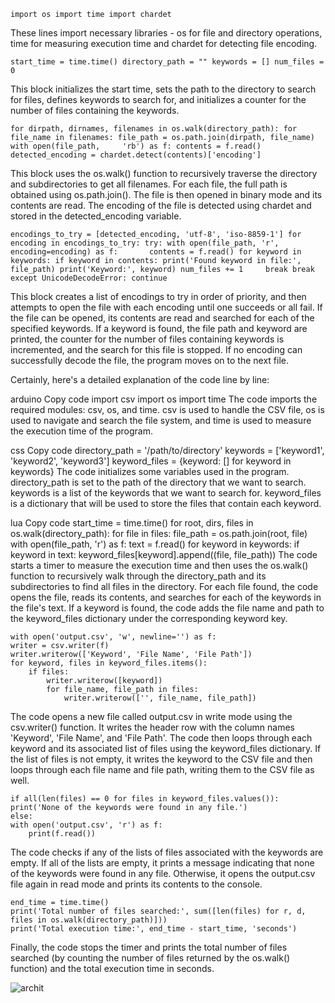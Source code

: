     import os import time import chardet

These lines import necessary libraries - os for file and directory operations, time for measuring execution time and chardet for detecting file encoding.

    start_time = time.time() directory_path = "" keywords = [] num_files = 0

This block initializes the start time, sets the path to the directory to search for files, defines keywords to search for, and initializes a counter for the number of files containing the keywords.

    for dirpath, dirnames, filenames in os.walk(directory_path): for file_name in filenames: file_path = os.path.join(dirpath, file_name) with open(file_path,     'rb') as f: contents = f.read() detected_encoding = chardet.detect(contents)['encoding']

This block uses the os.walk() function to recursively traverse the directory and subdirectories to get all filenames. For each file, the full path is obtained using os.path.join(). The file is then opened in binary mode and its contents are read. The encoding of the file is detected using chardet and stored in the detected_encoding variable.

    encodings_to_try = [detected_encoding, 'utf-8', 'iso-8859-1'] for encoding in encodings_to_try: try: with open(file_path, 'r', encoding=encoding) as f:       contents = f.read() for keyword in keywords: if keyword in contents: print('Found keyword in file:', file_path) print('Keyword:', keyword) num_files += 1     break break except UnicodeDecodeError: continue

This block creates a list of encodings to try in order of priority, and then attempts to open the file with each encoding until one succeeds or all fail. If the file can be opened, its contents are read and searched for each of the specified keywords. If a keyword is found, the file path and keyword are printed, the counter for the number of files containing keywords is incremented, and the search for this file is stopped. If no encoding can successfully decode the file, the program moves on to the next file.

   Certainly, here's a detailed explanation of the code line by line:

arduino
Copy code
import csv
import os
import time
The code imports the required modules: csv, os, and time. csv is used to handle the CSV file, os is used to navigate and search the file system, and time is used to measure the execution time of the program.

css
Copy code
directory_path = '/path/to/directory'
keywords = ['keyword1', 'keyword2', 'keyword3']
keyword_files = {keyword: [] for keyword in keywords}
The code initializes some variables used in the program. directory_path is set to the path of the directory that we want to search. keywords is a list of the keywords that we want to search for. keyword_files is a dictionary that will be used to store the files that contain each keyword.

lua
Copy code
start_time = time.time()
for root, dirs, files in os.walk(directory_path):
    for file in files:
        file_path = os.path.join(root, file)
        with open(file_path, 'r') as f:
            text = f.read()
            for keyword in keywords:
                if keyword in text:
                    keyword_files[keyword].append((file, file_path))
The code starts a timer to measure the execution time and then uses the os.walk() function to recursively walk through the directory_path and its subdirectories to find all files in the directory. For each file found, the code opens the file, reads its contents, and searches for each of the keywords in the file's text. If a keyword is found, the code adds the file name and path to the keyword_files dictionary under the corresponding keyword key.


    with open('output.csv', 'w', newline='') as f:
    writer = csv.writer(f)
    writer.writerow(['Keyword', 'File Name', 'File Path'])
    for keyword, files in keyword_files.items():
        if files:
            writer.writerow([keyword])
            for file_name, file_path in files:
                writer.writerow(['', file_name, file_path])
The code opens a new file called output.csv in write mode using the csv.writer() function. It writes the header row with the column names 'Keyword', 'File Name', and 'File Path'. The code then loops through each keyword and its associated list of files using the keyword_files dictionary. If the list of files is not empty, it writes the keyword to the CSV file and then loops through each file name and file path, writing them to the CSV file as well.

    if all(len(files) == 0 for files in keyword_files.values()):
    print('None of the keywords were found in any file.')
    else:
    with open('output.csv', 'r') as f:
        print(f.read())
The code checks if any of the lists of files associated with the keywords are empty. If all of the lists are empty, it prints a message indicating that none of the keywords were found in any file. Otherwise, it opens the output.csv file again in read mode and prints its contents to the console.

    end_time = time.time()
    print('Total number of files searched:', sum([len(files) for r, d, files in os.walk(directory_path)]))
    print('Total execution time:', end_time - start_time, 'seconds')
Finally, the code stops the timer and prints the total number of files searched (by counting the number of files returned by the os.walk() function) and the total execution time in seconds.





![archit](https://user-images.githubusercontent.com/128144427/229096616-4387eef8-4451-49b9-af8c-ae58aecd520c.jpg)


